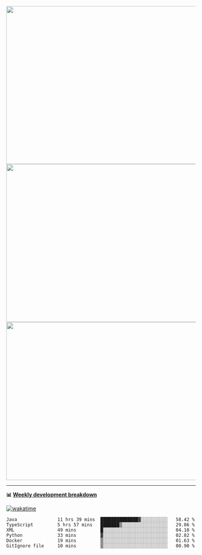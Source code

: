 <p float="left" align="middle"><img src="https://user-images.githubusercontent.com/56089155/195064669-12bd89bb-53c9-44b1-9fd8-993f93f585e1.png" width="600px" height="420px">
<img src="https://user-images.githubusercontent.com/56089155/195064706-c37aa3c8-f669-46c9-abba-1eadcbb910c5.png" width="600px" height="420px">
<img src="https://user-images.githubusercontent.com/56089155/195064753-0de674c7-4fc7-4831-a8a5-402e19cc77be.png" width="600px" height="420px"></p>

<hr />

**📊 [Weekly development breakdown](https://wakatime.com/@Ari24)**

[![wakatime](https://wakatime.com/badge/user/ca34c016-707f-4382-84cf-1823913a1423.svg)](https://wakatime.com/@ca34c016-707f-4382-84cf-1823913a1423)

<!--START_SECTION:waka-->

```text
Java               11 hrs 39 mins  ██████████████▓░░░░░░░░░░   58.42 %
TypeScript         5 hrs 57 mins   ███████▒░░░░░░░░░░░░░░░░░   29.86 %
XML                49 mins         █░░░░░░░░░░░░░░░░░░░░░░░░   04.10 %
Python             33 mins         ▓░░░░░░░░░░░░░░░░░░░░░░░░   02.82 %
Docker             19 mins         ▒░░░░░░░░░░░░░░░░░░░░░░░░   01.63 %
GitIgnore file     10 mins         ▒░░░░░░░░░░░░░░░░░░░░░░░░   00.90 %
```

<!--END_SECTION:waka-->

